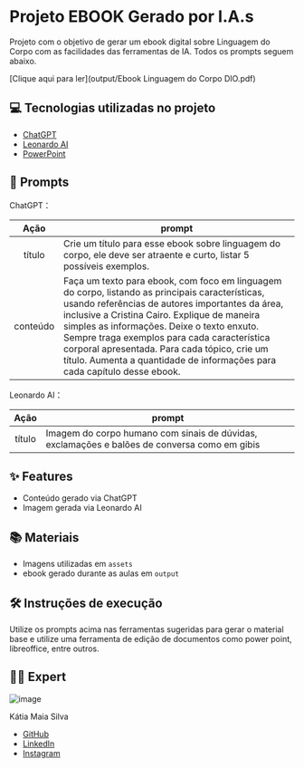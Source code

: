 # Projeto EBOOK Gerado por I.A.s

Projeto com o objetivo de gerar um ebook digital sobre Linguagem do Corpo com as facilidades das ferramentas de IA. 
Todos os prompts seguem abaixo.

[Clique aqui para ler](output/Ebook Linguagem do Corpo DIO.pdf)


## 💻 Tecnologias utilizadas no projeto

- [ChatGPT](https://chat.openai.com/) 
- [Leonardo AI](https://leonardo.ai/)
- [PowerPoint](https://www.microsoft.com/en/microsoft-365/powerpoint)



## 🧠 Prompts

  ChatGPT：

|   Ação   | prompt                                                                                                                                                                                                                                                                         |
| :------: | ------------------------------------------------------------------------------------------------------------------------------------------------------------------------------------------------------------------------------------------------------------------------------ |
|  título  | Crie um título para esse ebook sobre linguagem do corpo, ele deve ser atraente e curto, listar 5 possíveis exemplos.                                                       |
| conteúdo | Faça um texto para ebook, com foco em linguagem do corpo, listando as principais características, usando referências de autores importantes da área, inclusive a Cristina Cairo. Explique de maneira simples as informações. Deixe o texto enxuto. Sempre traga exemplos para cada característica corporal apresentada. Para cada tópico, crie um título. Aumenta a quantidade de informações para cada capítulo desse ebook. |


Leonardo AI：

|  Ação  | prompt                                                                                 |
| :----: | -------------------------------------------------------------------------------------- |
| título | Imagem do corpo humano com sinais de dúvidas, exclamações e balões de conversa como em gibis |



## ✨ Features

- Conteúdo gerado via ChatGPT
- Imagem gerada via Leonardo AI



## 📚 Materiais

- Imagens utilizadas em `assets`
- ebook gerado durante as aulas em `output`



## 🛠️ Instruções de execução

Utilize os prompts acima nas ferramentas sugeridas para gerar o material base e utilize uma ferramenta de edição de documentos como power point, libreoffice, entre outros.



## 👨‍💻 Expert

![image](https://github.com/user-attachments/assets/7fbfb836-2e90-4d26-84b8-fba35dca24e9)

Kátia Maia Silva
- [GitHub](https://github.com/katiamaiasilva) 
- [LinkedIn](https://www.linkedin.com/in/katia-maia-silva-382a3b331/)
- [Instagram](https://www.instagram.com/katiamaia._/)
